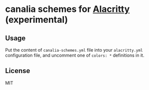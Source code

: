 # canalia schemes for [Alacritty](https://github.com/alacritty/alacritty) (experimental)

## Usage

Put the content of `canalia-schemes.yml` file into your `alacritty.yml` configuration file, and uncomment one of `colors: *` definitions in it.

## License

MIT

